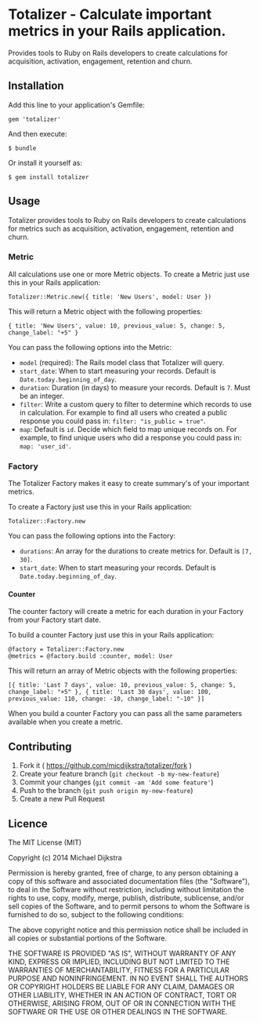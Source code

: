 # Totalizer - Calculate important metrics in your Rails application.

Provides tools to Ruby on Rails developers to create calculations for
acquisition, activation, engagement, retention and churn.

## Installation

Add this line to your application's Gemfile:

    gem 'totalizer'

And then execute:

    $ bundle

Or install it yourself as:

    $ gem install totalizer

## Usage

Totalizer provides tools to Ruby on Rails developers to create calculations for
metrics such as acquisition, activation, engagement, retention and churn.

### Metric

All calculations use one or more Metric objects. To create a Metric just use this in your Rails application:

```
Totalizer::Metric.new({ title: 'New Users', model: User })
```

This will return a Metric object with the following properties:

```
{ title: 'New Users', value: 10, previous_value: 5, change: 5, change_label: "+5" }
```

You can pass the following options into the Metric:
+ `model` (required): The Rails model class that Totalizer will query.
+ `start_date`: When to start measuring your records. Default is `Date.today.beginning_of_day`.
+ `duration`: Duration (in days) to measure your records. Default is `7`. Must be an integer.
+ `filter`: Write a custom query to filter to determine which records to use in
  calculation. For example to find all users who created a public response you could
pass in: `filter: "is_public = true"`.
+ `map`: Default is `id`. Decide which field to map unique records on. For
  example, to find unique users who did a response you could pass in: `map:
'user_id'`.

### Factory

The Totalizer Factory makes it easy to create summary's of your important metrics.

To create a Factory just use this in your Rails application:

```
Totalizer::Factory.new
```

You can pass the following options into the Factory:
+ `durations`: An array for the durations to create metrics for. Default is `[7, 30]`.
+ `start_date`: When to start measuring your records. Default is `Date.today.beginning_of_day`.

#### Counter

The counter factory will create a metric for each duration in your Factory from your Factory start date.

To build a counter Factory just use this in your Rails application:

```
@factory = Totalizer::Factory.new
@metrics = @factory.build :counter, model: User
```

This will return an array of Metric objects with the following properties:

```
[{ title: 'Last 7 days', value: 10, previous_value: 5, change: 5, change_label: "+5" }, { title: 'Last 30 days', value: 100, previous_value: 110, change: -10, change_label: "-10" }]
```

When you build a counter Factory you can pass all the same parameters available when you create a metric.

## Contributing

1. Fork it ( https://github.com/micdijkstra/totalizer/fork )
2. Create your feature branch (`git checkout -b my-new-feature`)
3. Commit your changes (`git commit -am 'Add some feature'`)
4. Push to the branch (`git push origin my-new-feature`)
5. Create a new Pull Request

## Licence

The MIT License (MIT)

Copyright (c) 2014 Michael Dijkstra

Permission is hereby granted, free of charge, to any person obtaining a copy
of this software and associated documentation files (the "Software"), to deal
in the Software without restriction, including without limitation the rights
to use, copy, modify, merge, publish, distribute, sublicense, and/or sell
copies of the Software, and to permit persons to whom the Software is
furnished to do so, subject to the following conditions:

The above copyright notice and this permission notice shall be included in
all copies or substantial portions of the Software.

THE SOFTWARE IS PROVIDED "AS IS", WITHOUT WARRANTY OF ANY KIND, EXPRESS OR
IMPLIED, INCLUDING BUT NOT LIMITED TO THE WARRANTIES OF MERCHANTABILITY,
FITNESS FOR A PARTICULAR PURPOSE AND NONINFRINGEMENT. IN NO EVENT SHALL THE
AUTHORS OR COPYRIGHT HOLDERS BE LIABLE FOR ANY CLAIM, DAMAGES OR OTHER
LIABILITY, WHETHER IN AN ACTION OF CONTRACT, TORT OR OTHERWISE, ARISING FROM,
OUT OF OR IN CONNECTION WITH THE SOFTWARE OR THE USE OR OTHER DEALINGS IN
THE SOFTWARE.
